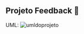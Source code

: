 ## Projeto Feedback :postbox:

UML:
![umldoprojeto](https://uploaddeimagens.com.br/images/003/278/058/full/uml.png?1623104680)
